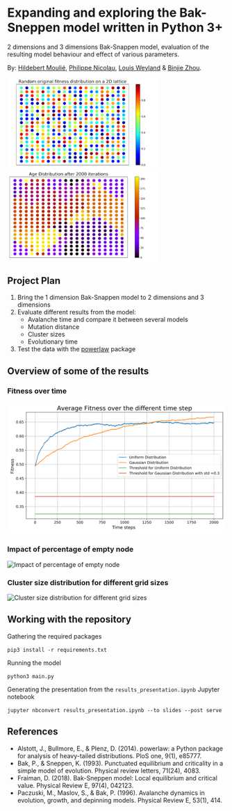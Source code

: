 Expanding and exploring the Bak-Sneppen model written in Python 3+
=========================================

2 dimensions and 3 dimensions Bak-Snappen model, evaluation of the resulting model behaviour and effect of various parameters.

By: [Hildebert Moulié](https://github.com/hildobby), [Philippe Nicolau](https://github.com/PNicolau96), [Louis Weyland](https://github.com/LouisWW) & [Binjie Zhou](https://github.com/binjiezhou).

<p float="left" class="center">
  <img src="https://github.com/hildobby/Complex_System/blob/master/src/figures/lattice_itr%3D1.png" width="350" />
  <img src="https://github.com/hildobby/Complex_System/blob/master/src/figures/lattice-age_itr%3D2000.png" width="350" /> 
</p>

## Project Plan

1. Bring the 1 dimension Bak-Snappen model to 2 dimensions and 3 dimensions
2. Evaluate different results from the model:
    * Avalanche time and compare it between several models
    * Mutation distance
    * Cluster sizes
    * Evolutionary time
3. Test the data with the [powerlaw](https://pypi.org/project/powerlaw/) package

## Overview of some of the results

### Fitness over time
![Fitness over time](https://github.com/hildobby/Complex_System/blob/master/src/figures/average_fitness_s%3D(20%2C%2020)_itr%3D2000_rep%3D10_std%3D0.3.png)

### Impact of percentage of empty node
![Impact of percentage of empty node](https://github.com/hildobby/Complex_System/blob/master/presentation_content/images/emptynode1.png)


### Cluster size distribution for different grid sizes
![Cluster size distribution for different grid sizes](https://github.com/hildobby/Complex_System/blob/master/src/figures/)

## Working with the repository

Gathering the required packages
```
pip3 install -r requirements.txt
```

Running the model
```
python3 main.py
```

Generating the presentation from the `results_presentation.ipynb` Jupyter notebook
```
jupyter nbconvert results_presentation.ipynb --to slides --post serve
```

## References

* Alstott, J., Bullmore, E., & Plenz, D. (2014). powerlaw: a Python package for analysis of heavy-tailed distributions. PloS one, 9(1), e85777.
* Bak, P., & Sneppen, K. (1993). Punctuated equilibrium and criticality in a simple model of evolution. Physical review letters, 71(24), 4083.
* Fraiman, D. (2018). Bak-Sneppen model: Local equilibrium and critical value. Physical Review E, 97(4), 042123.
* Paczuski, M., Maslov, S., & Bak, P. (1996). Avalanche dynamics in evolution, growth, and depinning models. Physical Review E, 53(1), 414.
